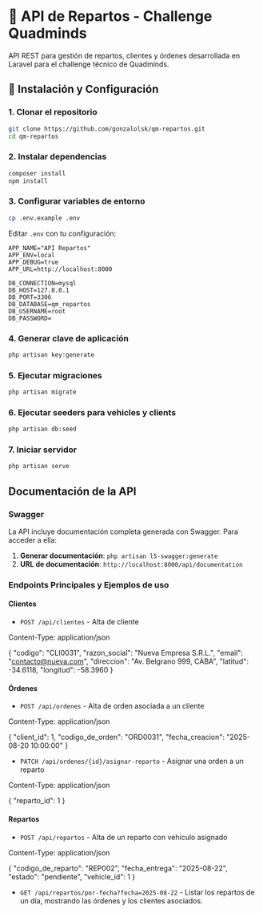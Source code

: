 # 🚚 API de Repartos - Challenge Quadminds

API REST para gestión de repartos, clientes y órdenes desarrollada en Laravel para el challenge técnico de Quadminds.

## 🚀 Instalación y Configuración

### 1. Clonar el repositorio
```bash
git clone https://github.com/gonzalolsk/qm-repartos.git
cd qm-repartos
```

### 2. Instalar dependencias
```bash
composer install
npm install
```

### 3. Configurar variables de entorno
```bash
cp .env.example .env
```

Editar `.env` con tu configuración:
```env
APP_NAME="API Repartos"
APP_ENV=local
APP_DEBUG=true
APP_URL=http://localhost:8000

DB_CONNECTION=mysql
DB_HOST=127.0.0.1
DB_PORT=3306
DB_DATABASE=qm_repartos
DB_USERNAME=root
DB_PASSWORD=
```

### 4. Generar clave de aplicación
```bash
php artisan key:generate
```

### 5. Ejecutar migraciones
```bash
php artisan migrate
```

### 6. Ejecutar seeders para vehicles y clients
```bash
php artisan db:seed
```

### 7. Iniciar servidor
```bash
php artisan serve
```

## Documentación de la API

### Swagger

La API incluye documentación completa generada con Swagger. Para acceder a ella:

1. **Generar documentación**: `php artisan l5-swagger:generate`
2. **URL de documentación**: `http://localhost:8000/api/documentation`


### Endpoints Principales y Ejemplos de uso

#### Clientes
- `POST /api/clientes` - Alta de cliente

Content-Type: application/json

{
    "codigo": "CLI0031",
    "razon_social": "Nueva Empresa S.R.L.",
    "email": "contacto@nueva.com",
    "direccion": "Av. Belgrano 999, CABA",
    "latitud": -34.6118,
    "longitud": -58.3960
}

#### Órdenes
- `POST /api/ordenes` - Alta de orden asociada a un cliente

Content-Type: application/json

{
    "client_id": 1,
    "codigo_de_orden": "ORD0031",
    "fecha_creacion": "2025-08-20 10:00:00"
}

- `PATCH /api/ordenes/{id}/asignar-reparto` - Asignar una orden a un reparto

Content-Type: application/json

{
    "reparto_id": 1
}

#### Repartos
- `POST /api/repartos` - Alta de un reparto con vehículo asignado

Content-Type: application/json

{
    "codigo_de_reparto": "REP002",
    "fecha_entrega": "2025-08-22",
    "estado": "pendiente",
    "vehicle_id": 1
}

- `GET /api/repartos/por-fecha?fecha=2025-08-22` - Listar los repartos de un día, mostrando las órdenes y los clientes asociados.